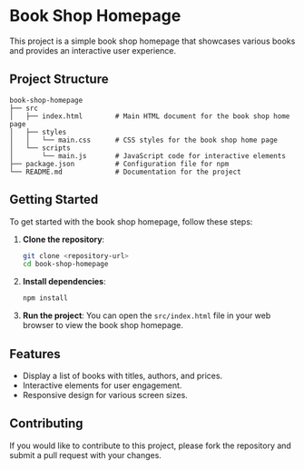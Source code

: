 # Book Shop Homepage

This project is a simple book shop homepage that showcases various books and provides an interactive user experience.

## Project Structure

```
book-shop-homepage
├── src
│   ├── index.html        # Main HTML document for the book shop home page
│   ├── styles
│   │   └── main.css      # CSS styles for the book shop home page
│   └── scripts
│       └── main.js       # JavaScript code for interactive elements
├── package.json          # Configuration file for npm
└── README.md             # Documentation for the project
```

## Getting Started

To get started with the book shop homepage, follow these steps:

1. **Clone the repository**:
   ```bash
   git clone <repository-url>
   cd book-shop-homepage
   ```

2. **Install dependencies**:
   ```bash
   npm install
   ```

3. **Run the project**:
   You can open the `src/index.html` file in your web browser to view the book shop homepage.

## Features

- Display a list of books with titles, authors, and prices.
- Interactive elements for user engagement.
- Responsive design for various screen sizes.

## Contributing

If you would like to contribute to this project, please fork the repository and submit a pull request with your changes.
